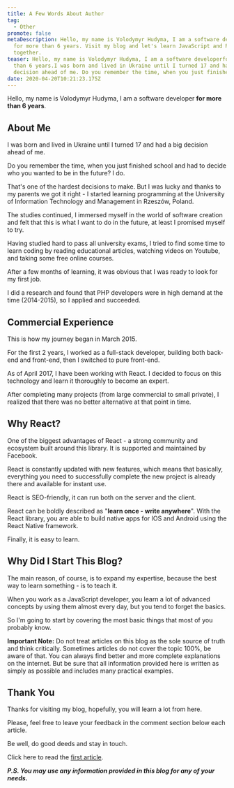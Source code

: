 ```yaml
---
title: A Few Words About Author
tag:
  - Other
promote: false
metaDescription: Hello, my name is Volodymyr Hudyma, I am a software developer
  for more than 6 years. Visit my blog and let's learn JavaScript and React
  together.
teaser: Hello, my name is Volodymyr Hudyma, I am a software developerfor more
  than 6 years.I was born and lived in Ukraine until I turned 17 and had a big
  decision ahead of me. Do you remember the time, when you just finished...
date: 2020-04-20T10:21:23.175Z
---
```

Hello, my name is Volodymyr Hudyma, I am a software developer **for more than 6 years**.

## About Me

I was born and lived in Ukraine until I turned 17 and had a big decision ahead of me.

Do you remember the time, when you just finished school and had to decide who you wanted to be in the future? I do.

That's one of the hardest decisions to make. But I was lucky and thanks to my parents we got it right - I started learning programming at the University of Information Technology and Management in Rzeszów, Poland.

The studies continued, I immersed myself in the world of software creation and felt that this is what I want to do in the future, at least I promised myself to try.

Having studied hard to pass all university exams, I tried to find some time to learn coding by reading educational articles, watching videos on Youtube, and taking some free online courses.

After a few months of learning, it was obvious that I was ready to look for my first job.

I did a research and found that PHP developers were in high demand at the time (2014-2015), so I applied and succeeded.

## Commercial Experience

This is how my journey began in March 2015.

For the first 2 years, I worked as a full-stack developer, building both back-end and front-end, then I switched to pure front-end.

As of April 2017, I have been working with React. I decided to focus on this technology and learn it thoroughly to become an expert.

After completing many projects (from large commercial to small private), I realized that there was no better alternative at that point in time.

## Why React?

One of the biggest advantages of React - a strong community and ecosystem built around this library. It is supported and maintained by Facebook.

React is constantly updated with new features, which means that basically, everything you need to successfully complete the new project is already there and available for instant use.

React is SEO-friendly, it can run both on the server and the client.

React can be boldly described as "**learn once - write anywhere**". With the React library, you are able to build native apps for IOS and Android using the React Native framework. 

Finally, it is easy to learn.

## Why Did I Start This Blog?

The main reason, of course, is to expand my expertise, because the best way to learn something - is to teach it.

When you work as a JavaScript developer, you learn a lot of advanced concepts by using them almost every day, but you tend to forget the basics.

So I'm going to start by covering the most basic things that most of you probably know.

**Important Note:** Do not treat articles on this blog as the sole source of truth and think critically. Sometimes articles do not cover the topic 100%, be aware of that. You can always find better and more complete explanations on the internet. But be sure that all information provided here is written as simply as possible and includes many practical examples.

## Thank You

Thanks for visiting my blog, hopefully, you will learn a lot from here.

Please, feel free to leave your feedback in the comment section below each article.

Be well, do good deeds and stay in touch.

Click here to read the [first article](/2020-04-26-getting-started-with-javascript).

***P.S. You may use any information provided in this blog for any of your needs.***